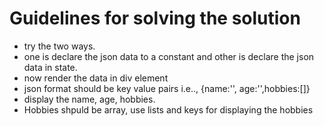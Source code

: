# Guidelines for solving the solution
- try the two ways.
- one is declare the json data to a constant and other is declare the json data in state.
- now render the data in div element
- json format should be key value pairs i.e.., {name:'', age:'',hobbies:[]}
- display the name, age, hobbies.
- Hobbies shpuld be array, use lists and keys for displaying the hobbies


